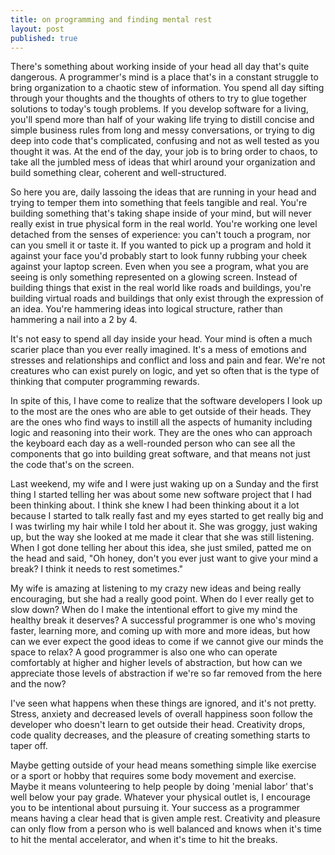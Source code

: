 ```yaml
---
title: on programming and finding mental rest
layout: post
published: true
---
```


There's something about working inside of your head all day that's quite
dangerous. A programmer's mind is a place that's in a constant struggle to bring
organization to a chaotic stew of information. You spend all day sifting through
your thoughts and the thoughts of others to try to glue together solutions to
today's tough problems. If you develop software for a living, you'll spend more
than half of your waking life trying to distill concise and simple business
rules from long and messy conversations, or trying to dig deep into code that's
complicated, confusing and not as well tested as you thought it was. At the end
of the day, your job is to bring order to chaos, to take all the jumbled mess of
ideas that whirl around your organization and build something clear, coherent
and well-structured.

So here you are, daily lassoing the ideas that are running in your head and
trying to temper them into something that feels tangible and real. You're
building something that's taking shape inside of your mind, but will never
really exist in true physical form in the real world. You're working one level
detached from the senses of experience: you can't touch a program, nor can you
smell it or taste it. If you wanted to pick up a program and hold it against
your face you'd probably start to look funny rubbing your cheek against your
laptop screen. Even when you see a program, what you are seeing is only
something represented on a glowing screen. Instead of building things that exist
in the real world like roads and buildings, you're building virtual roads and
buildings that only exist through the expression of an idea. You're hammering
ideas into logical structure, rather than hammering a nail into a 2 by 4. 

It's not easy to spend all day inside your head. Your mind is often a much
scarier place than you ever really imagined. It's a mess of emotions and
stresses and relationships and conflict and loss and pain and fear. We're not
creatures who can exist purely on logic, and yet so often that is the type of
thinking that computer programming rewards.

In spite of this, I have come to realize that the software developers I look up
to the most are the ones who are able to get outside of their heads. They are
the ones who find ways to instill all the aspects of humanity including logic
and reasoning into their work. They are the ones who can approach the keyboard
each day as a well-rounded person who can see all the components that go into
building great software, and that means not just the code that's on the screen.

Last weekend, my wife and I were just waking up on a Sunday and the first thing
I started telling her was about some new software project that I had been
thinking about. I think she knew I had been thinking about it a lot because I
started to talk really fast and my eyes started to get really big and I was
twirling my hair while I told her about it. She was groggy, just waking up, but
the way she looked at me made it clear that she was still listening.  When I
got done telling her about this idea, she just smiled, patted me on the head
and said, "Oh honey, don't you ever just want to give your mind a break? I
think it needs to rest sometimes."

My wife is amazing at listening to my crazy new ideas and being really
encouraging, but she had a really good point. When do I ever really get to slow
down? When do I make the intentional effort to give my mind the healthy break it
deserves? A successful programmer is one who's moving faster, learning more, and
coming up with more and more ideas, but how can we ever expect the good ideas to
come if we cannot give our minds the space to relax? A good programmer is also
one who can operate comfortably at higher and higher levels of abstraction, but
how can we appreciate those levels of abstraction if we're so far removed from
the here and the now?

I've seen what happens when these things are ignored, and it's not pretty.
Stress, anxiety and decreased levels of overall happiness soon follow the
developer who doesn't learn to get outside their head. Creativity drops, code
quality decreases, and the pleasure of creating something starts to taper off.

Maybe getting outside of your head means something simple like exercise or a
sport or hobby that requires some body movement and exercise. Maybe it means
volunteering to help people by doing 'menial labor' that's well below your pay
grade. Whatever your physical outlet is, I encourage you to be intentional about
pursuing it. Your success as a programmer means having a clear head that is
given ample rest. Creativity and pleasure can only flow from a person who is
well balanced and knows when it's time to hit the mental accelerator, and when
it's time to hit the breaks.

